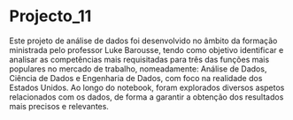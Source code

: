 # Projecto_11
 
Este projeto de análise de dados foi desenvolvido no âmbito da formação ministrada pelo professor Luke Barousse, tendo como objetivo identificar e analisar as competências mais requisitadas para três das funções mais populares no mercado de trabalho, nomeadamente: Análise de Dados, Ciência de Dados e Engenharia de Dados, com foco na realidade dos Estados Unidos. Ao longo do notebook, foram explorados diversos aspetos relacionados com os dados, de forma a garantir a obtenção dos resultados mais precisos e relevantes.
